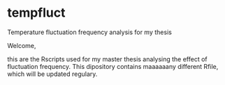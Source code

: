 # tempfluct
Temperature fluctuation frequency analysis for my thesis

Welcome,

this are the Rscripts used for my master thesis analysing the effect of fluctuation frequency. 
This dipository contains maaaaaany different Rfile, which will be updated regulary. 
